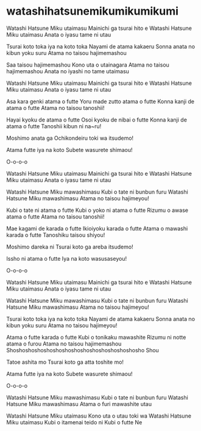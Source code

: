 # watashihatsunemikumikumikumi
Watashi Hatsune Miku utaimasu
Mainichi ga tsurai hito e
Watashi Hatsune Miku utaimasu
Anata o iyasu tame ni utau

Tsurai koto toka iya na koto toka
Nayami de atama kakaeru
Sonna anata no kibun yoku suru
Atama no taisou hajimemashou

Saa taisou hajimemashou
Kono uta o utainagara
Atama no taisou hajimemashou
Anata no iyashi no tame utaimasu

Watashi Hatsune Miku utaimasu
Mainichi ga tsurai hito e
Watashi Hatsune Miku utaimasu
Anata o iyasu tame ni utau

Asa kara genki atama o futte
Yoru made zutto atama o futte
Konna kanji de atama o futte
Atama no taisou tanoshii!

Hayai kyoku de atama o futte
Osoi kyoku de nibai o futte
Konna kanji de atama o futte
Tanoshii kibun ni na~ru!

Moshimo anata ga
Ochikondeiru toki wa itsudemo!

Atama futte iya na koto
Subete wasurete shimaou!

O-o-o-o

Watashi Hatsune Miku utaimasu
Mainichi ga tsurai hito e
Watashi Hatsune Miku utaimasu
Anata o iyasu tame ni utau

Watashi Hatsune Miku mawashimasu
Kubi o tate ni bunbun furu
Watashi Hatsune Miku mawashimasu
Atama no taisou hajimeyou!

Kubi o tate ni atama o futte
Kubi o yoko ni atama o futte
Rizumu o awase atama o futte
Atama no taisou tanoshii!

Mae kagami de karada o futte
Ikioiyoku karada o futte
Atama o mawashi karada o futte
Tanoshiku taisou shiyou!

Moshimo dareka ni
Tsurai koto ga areba itsudemo!

Issho ni atama o futte
Iya na koto wasusaseyou!

O-o-o-o

Watashi Hatsune Miku utaimasu
Mainichi ga tsurai hito e
Watashi Hatsune Miku utaimasu
Anata o iyasu tame ni utau

Watashi Hatsune Miku mawashimasu
Kubi o tate ni bunbun furu
Watashi Hatsune Miku mawashimasu
Atama no taisou hajimeyou!

Tsurai koto toka iya na koto toka
Nayami de atama kakaeru
Sonna anata no kibun yoku suru
Atama no taisou hajimeyou!

Atama o futte karada o futte
Kubi o tonikaku mawashite
Rizumu ni notte atama o furou
Atama no taisou hajimemashou
Shoshoshoshoshoshoshoshoshoshoshoshoshoshosho
Shou

Tatoe ashita mo
Tsurai koto ga atta toshite mo!

Atama futte iya na koto
Subete wasurete shimaou!

O-o-o-o

Watashi Hatsune Miku mawashimasu
Kubi o tate ni bunbun furu
Watashi Hatsune Miku mawashimasu
Atama o furi mawashite utau

Watashi Hatsune Miku utaimasu
Kono uta o utau toki wa
Watashi Hatsune Miku utaimasu
Kubi o itamenai teido ni
Kubi o futte
Ne
